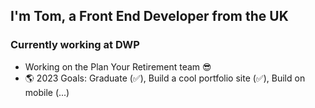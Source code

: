 ## I'm Tom, a Front End Developer from the UK

### Currently working at DWP
- Working on the Plan Your Retirement team 😎
- 🌎 2023 Goals: Graduate (✅), Build a cool portfolio site (✅), Build on mobile (...)
